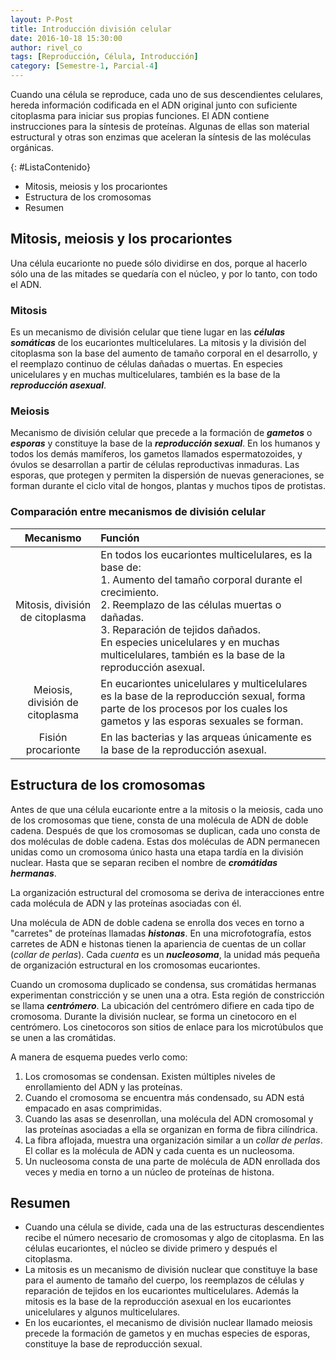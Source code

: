 ```yaml
---
layout: P-Post
title: Introducción división celular
date: 2016-10-18 15:30:00
author: rivel_co
tags: [Reproducción, Célula, Introducción]
category: [Semestre-1, Parcial-4]
---
```


Cuando una célula se reproduce, cada uno de sus descendientes celulares, hereda información codificada en el ADN original junto con suficiente citoplasma para iniciar sus propias funciones. El ADN contiene instrucciones para la síntesis de proteínas. Algunas de ellas son material estructural y otras son enzimas que aceleran la síntesis de las moléculas orgánicas.

{: #ListaContenido}
- Mitosis, meiosis y los procariontes
- Estructura de los cromosomas
- Resumen

## Mitosis, meiosis y los procariontes

Una célula eucarionte no puede sólo dividirse en dos, porque al hacerlo sólo una de las mitades se quedaría con el núcleo, y por lo tanto, con todo el ADN.

### Mitosis 

Es un mecanismo de división celular que tiene lugar en las ***células somáticas*** de los eucariontes multicelulares. La mitosis y la división del citoplasma son la base del aumento de tamaño corporal en el desarrollo, y el reemplazo continuo de células dañadas o muertas. En especies unicelulares y en muchas multicelulares, también es la base de la ***reproducción asexual***.

### Meiosis

Mecanismo de división celular que precede a la formación de ***gametos*** o ***esporas*** y constituye la base de la ***reproducción sexual***. En los humanos y todos los demás mamíferos, los gametos llamados espermatozoides, y óvulos se desarrollan a partir de células reproductivas inmaduras. Las esporas, que protegen y permiten la dispersión de nuevas generaciones, se forman durante el ciclo vital de hongos, plantas y muchos tipos de protistas.

### Comparación entre mecanismos de división celular

| Mecanismo | Función |
|:---------:|:--------|
| Mitosis, división de citoplasma | En todos los eucariontes multicelulares, es la base de: <br> 1. Aumento del tamaño corporal durante el crecimiento. <br> 2. Reemplazo de las células muertas o dañadas. <br> 3. Reparación de tejidos dañados. <br> En especies unicelulares y en muchas multicelulares, también es la base de la reproducción asexual. | 
| Meiosis, división de citoplasma | En eucariontes unicelulares y multicelulares es la base de la reproducción sexual, forma parte de los procesos por los cuales los gametos y las esporas sexuales se forman. |
| Fisión procarionte | En las bacterias y las arqueas únicamente es la base de la reproducción asexual. |

## Estructura de los cromosomas

Antes de que una célula eucarionte entre a la mitosis o la meiosis, cada uno de los cromosomas que tiene, consta de una molécula de ADN de doble cadena. Después de que los cromosomas se duplican, cada uno consta de dos moléculas de doble cadena. Estas dos moléculas de ADN permanecen unidas como un cromosoma único hasta una etapa tardía en la división nuclear. Hasta que se separan reciben el nombre de ***cromátidas hermanas***.

La organización estructural del cromosoma se deriva de interacciones entre cada molécula de ADN y las proteínas asociadas con él.

Una molécula de ADN de doble cadena se enrolla dos veces en torno a "carretes" de proteínas llamadas ***histonas***. En una microfotografía, estos carretes de ADN e histonas tienen la apariencia de cuentas de un collar (*collar de perlas*). Cada *cuenta* es un ***nucleosoma***, la unidad más pequeña de organización estructural en los cromosomas eucariontes.

Cuando un cromosoma duplicado se condensa, sus cromátidas hermanas experimentan constricción y se unen una a otra. Esta región de constricción se llama ***centrómero***. La ubicación del centrómero difiere en cada tipo de cromosoma. Durante la división nuclear, se forma un cinetocoro en el centrómero. Los cinetocoros son sitios de enlace para los microtúbulos que se unen a las cromátidas.

A manera de esquema puedes verlo como:

1. Los cromosomas se condensan. Existen múltiples niveles de enrollamiento del ADN y las proteínas.
2. Cuando el cromosoma se encuentra más condensado, su ADN está empacado en asas comprimidas.
3. Cuando las asas se desenrollan, una molécula del ADN cromosomal y las proteínas asociadas a ella se organizan en forma de fibra cilíndrica.
4. La fibra aflojada, muestra una organización similar a un *collar de perlas*. El collar es la molécula de ADN y cada cuenta es un nucleosoma.
5. Un nucleosoma consta de una parte de molécula de ADN enrollada dos veces y media en torno a un núcleo de proteínas de histona.

## Resumen

- Cuando una célula se divide, cada una de las estructuras descendientes recibe el número necesario de cromosomas y algo de citoplasma. En las células eucariontes, el núcleo se divide primero y después el citoplasma.
- La mitosis es un mecanismo de división nuclear que constituye la base para el aumento de tamaño del cuerpo, los reemplazos de células y reparación de tejidos en los eucariontes multicelulares. Además la mitosis es la base de la reproducción asexual en los eucariontes unicelulares y algunos multicelulares.
- En los eucariontes, el mecanismo de división nuclear llamado meiosis precede la formación de gametos y en muchas especies de esporas, constituye la base de reproducción sexual.